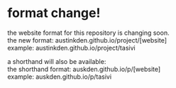 # format change!
the website format for this repository is changing soon.  
the new format: austinkden.github.io/project/\[website\]  
example: austinkden.github.io/project/tasivi  
  
a shorthand will also be available:  
the shorthand format: auskden.github.io/p/\[website\]  
example: auskden.github.io/p/tasivi  
